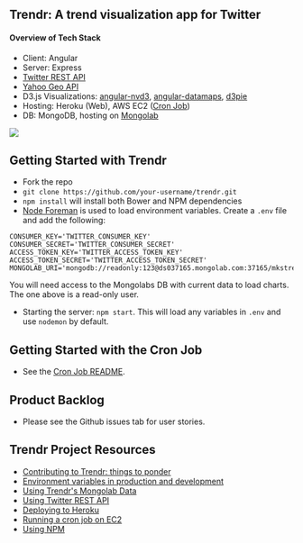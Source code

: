 Trendr: A trend visualization app for Twitter
--------

#### Overview of Tech Stack

- Client: Angular
- Server: Express
- [Twitter REST API](https://dev.twitter.com/rest/public)
- [Yahoo Geo API](https://developer.yahoo.com/geo/geoplanet/guide/api-reference.html#api-place)
- D3.js Visualizations: [angular-nvd3](http://krispo.github.io/angular-nvd3/#/), [angular-datamaps](https://github.com/dmachat/angular-datamaps), [d3pie](http://d3pie.org/)
- Hosting: Heroku (Web), AWS EC2 ([Cron Job](https://github.com/mks-greenfield/cron-job))
- DB: MongoDB, hosting on [Mongolab](https://mongolab.com/)

![](http://i.imgur.com/3yMRouV.png)

Getting Started with Trendr
-----------------

- Fork the repo
- `git clone https://github.com/your-username/trendr.git`
- `npm install` will install both Bower and NPM dependencies
- [Node Foreman](https://github.com/strongloop/node-foreman) is used to load environment variables. Create a `.env` file and add the following:

```
CONSUMER_KEY='TWITTER_CONSUMER_KEY'
CONSUMER_SECRET='TWITTER_CONSUMER_SECRET'
ACCESS_TOKEN_KEY='TWITTER_ACCESS_TOKEN_KEY'
ACCESS_TOKEN_SECRET='TWITTER_ACCESS_TOKEN_SECRET'
MONGOLAB_URI='mongodb://readonly:123@ds037165.mongolab.com:37165/mkstrendr'
```

You will need access to the Mongolabs DB with current data to load charts. The one above is a read-only user.

- Starting the server: `npm start`. This will load any variables in `.env` and use `nodemon` by default.

Getting Started with the Cron Job
-----------------

- See the [Cron Job README](https://github.com/mks-greenfield/cron-job).

Product Backlog
-------------------

- Please see the Github issues tab for user stories.

Trendr Project Resources
-------------------

- [Contributing to Trendr: things to ponder](https://github.com/mks-greenfield/planning/wiki/Contributing-to-Trendr:-things-to-ponder)
- [Environment variables in production and development](https://github.com/mks-greenfield/planning/wiki/Environment-Variables)
- [Using Trendr's Mongolab Data](https://github.com/mks-greenfield/planning/wiki/Using-Trendr's-Mongolab-Data)
- [Using Twitter REST API](https://github.com/mks-greenfield/planning/wiki/Using-Twitter-REST-API)
- [Deploying to Heroku](https://github.com/mks-greenfield/planning/wiki/Deploying-to-Heroku)
- [Running a cron job on EC2](https://github.com/mks-greenfield/planning/wiki/Running-a-cron-job-on-EC2)
- [Using NPM](https://github.com/mks-greenfield/planning/wiki/Using-NPM)